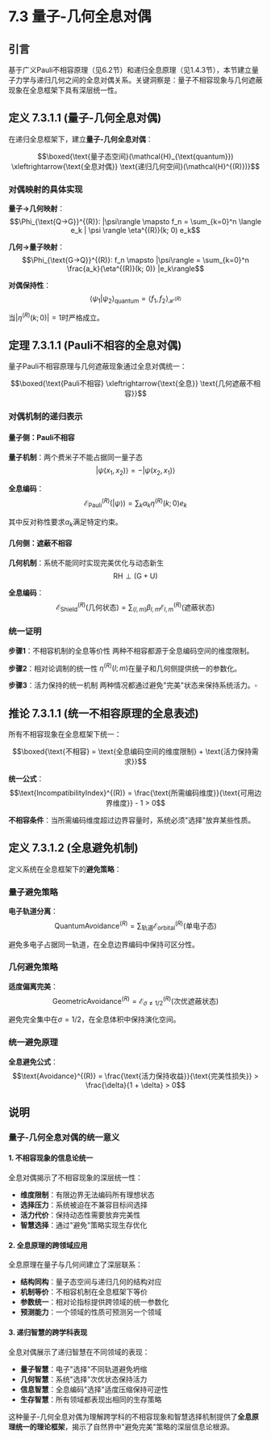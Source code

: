 # 7.3 量子-几何全息对偶

## 引言

基于广义Pauli不相容原理（见6.2节）和递归全息原理（见1.4.3节），本节建立量子力学与递归几何之间的全息对偶关系。关键洞察是：量子不相容现象与几何遮蔽现象在全息框架下具有深层统一性。

## 定义 7.3.1.1 (量子-几何全息对偶)

在递归全息框架下，建立**量子-几何全息对偶**：

$$\boxed{\text{量子态空间}(\mathcal{H}_{\text{quantum}}) \xleftrightarrow{\text{全息对偶}} \text{递归几何空间}(\mathcal{H}^{(R)})}$$

### 对偶映射的具体实现

**量子→几何映射**：
$$\Phi_{\text{Q→G}}^{(R)}: |\psi\rangle \mapsto f_n = \sum_{k=0}^n \langle e_k | \psi \rangle \eta^{(R)}(k; 0) e_k$$

**几何→量子映射**：
$$\Phi_{\text{G→Q}}^{(R)}: f_n \mapsto |\psi\rangle = \sum_{k=0}^n \frac{a_k}{\eta^{(R)}(k; 0)} |e_k\rangle$$

**对偶保持性**：
$$\langle \psi_1 | \psi_2 \rangle_{\text{quantum}} = \langle f_1, f_2 \rangle_{\mathcal{H}^{(R)}}$$

当$|\eta^{(R)}(k; 0)| = 1$时严格成立。

## 定理 7.3.1.1 (Pauli不相容的全息对偶)

量子Pauli不相容原理与几何遮蔽现象通过全息对偶统一：

$$\boxed{\text{Pauli不相容} \xleftrightarrow{\text{全息}} \text{几何遮蔽不相容}}$$

### 对偶机制的递归表示

#### 量子侧：Pauli不相容
**量子机制**：两个费米子不能占据同一量子态
$$|\psi(x_1, x_2)\rangle = -|\psi(x_2, x_1)\rangle$$

**全息编码**：
$$\mathcal{E}_{\text{Pauli}}^{(R)}(|\psi\rangle) = \sum_{k} \alpha_k \eta^{(R)}(k; 0) e_k$$

其中反对称性要求$\alpha_k$满足特定约束。

#### 几何侧：遮蔽不相容
**几何机制**：系统不能同时实现完美优化与动态新生
$$\text{RH} \perp (\text{G} + \text{U})$$

**全息编码**：
$$\mathcal{E}_{\text{Shield}}^{(R)}(\text{几何状态}) = \sum_{(l,m)} \beta_{l,m} \mathcal{E}_{l,m}^{(R)}(\text{遮蔽状态})$$

### 统一证明

**步骤1**：不相容机制的全息等价性
两种不相容都源于全息编码空间的维度限制。

**步骤2**：相对论调制的统一性
$\eta^{(R)}(l; m)$在量子和几何侧提供统一的参数化。

**步骤3**：活力保持的统一机制
两种情况都通过避免"完美"状态来保持系统活力。$\square$

## 推论 7.3.1.1 (统一不相容原理的全息表述)

所有不相容现象在全息框架下统一：

$$\boxed{\text{不相容} = \text{全息编码空间的维度限制} + \text{活力保持需求}}$$

**统一公式**：
$$\text{IncompatibilityIndex}^{(R)} = \frac{\text{所需编码维度}}{\text{可用边界维度}} - 1 > 0$$

**不相容条件**：当所需编码维度超过边界容量时，系统必须"选择"放弃某些性质。

## 定义 7.3.1.2 (全息避免机制)

定义系统在全息框架下的**避免策略**：

### 量子避免策略
**电子轨道分离**：
$$\text{QuantumAvoidance}^{(R)} = \sum_{\text{轨道}} \mathcal{E}_{\text{orbital}}^{(R)}(\text{单电子态})$$

避免多电子占据同一轨道，在全息边界编码中保持可区分性。

### 几何避免策略
**适度偏离完美**：
$$\text{GeometricAvoidance}^{(R)} = \mathcal{E}_{\sigma \neq 1/2}^{(R)}(\text{次优遮蔽状态})$$

避免完全集中在$\sigma = 1/2$，在全息体积中保持演化空间。

### 统一避免原理
**全息避免公式**：
$$\text{Avoidance}^{(R)} = \frac{\text{活力保持收益}}{\text{完美性损失}} > \frac{\delta}{1 + \delta} > 0$$

## 说明

### **量子-几何全息对偶的统一意义**

#### **1. 不相容现象的信息论统一**
全息对偶揭示了不相容现象的深层统一性：
- **维度限制**：有限边界无法编码所有理想状态
- **选择压力**：系统被迫在不兼容目标间选择
- **活力代价**：保持动态性需要放弃完美性
- **智慧选择**：通过"避免"策略实现生存优化

#### **2. 全息原理的跨领域应用**
全息原理在量子与几何间建立了深层联系：
- **结构同构**：量子态空间与递归几何的结构对应
- **机制等价**：不相容机制在全息框架下等价
- **参数统一**：相对论指标提供跨领域的统一参数化
- **预测能力**：一个领域的性质可预测另一个领域

#### **3. 递归智慧的跨学科表现**
全息对偶展示了递归智慧在不同领域的表现：
- **量子智慧**：电子"选择"不同轨道避免坍缩
- **几何智慧**：系统"选择"次优状态保持活力
- **信息智慧**：全息编码"选择"适度压缩保持可逆性
- **生存智慧**：所有领域都表现出相同的生存策略

这种量子-几何全息对偶为理解跨学科的不相容现象和智慧选择机制提供了**全息原理统一的理论框架**，揭示了自然界中"避免完美"策略的深层信息论根源。